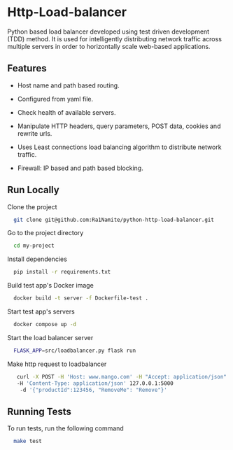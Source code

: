 
# Http-Load-balancer

Python based load balancer developed using test driven development (TDD) method. It is used for intelligently distributing network traffic across multiple servers in order to horizontally scale web-based applications.

## Features
* Host name and path based routing.

* Configured from yaml file.


* Check health of available servers.

* Manipulate HTTP headers, query parameters, POST data, cookies and rewrite urls.

* Uses Least connections load balancing algorithm to distribute network traffic.

* Firewall: IP based and path based blocking.


## Run Locally

Clone the project

```bash
  git clone git@github.com:Ra1Namite/python-http-load-balancer.git
```

Go to the project directory

```bash
  cd my-project
```

Install dependencies

```bash
  pip install -r requirements.txt
```

Build test app's Docker image
```bash
  docker build -t server -f Dockerfile-test .
```
Start test app's servers

```bash
  docker compose up -d
```
Start the load balancer server

```bash
  FLASK_APP=src/loadbalancer.py flask run

```
Make http request to loadbalancer

```bash
   curl -X POST -H 'Host: www.mango.com' -H "Accept: application/json" 
   -H 'Content-Type: application/json' 127.0.0.1:5000 
    -d '{"productId":123456, "RemoveMe": "Remove"}'
```


## Running Tests

To run tests, run the following command

```bash
  make test
```

